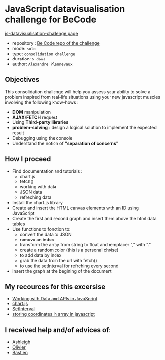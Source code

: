 # JavaScript datavisualisation challenge for BeCode

[js-datavisualisation-challenge page](https://melissa-fruit.github.io/js-datavisualisation-challenge/)

 
- repository : [Be Code repo of the challenge](https://github.com/becodeorg/BXL-Swartz-3-21/tree/master/05-Javascript/javascript-data-visualisation)
- mode: `solo`  
- type: `consolidation challenge`  
- duration: `5 days`  
- author: `Alexandre Plennevaux`  

## Objectives
This consolidation challenge will help you assess your ability to solve a problem inspired from real-life situations using your new javascript muscles involving the following know-hows :

- **DOM** manipulation
- **AJAX**/**FETCH** request
- Using **Third-party libraries**
- **problem-solving** : design a logical solution to implement the expected result
- Debugging using the console
- Understand the notion of **"separation of concerns"**

## How I proceed

* Find documentation and tutorials : 
   * chart.js 
   * fetch()
   * working with data
   * JSON data
   * refreching data
* Install the chart.js library 
* Create and insert the HTML canvas elements with an ID using JavaScript
* Create the first and second graph and insert them above the html data tables
* Use functions to fonction to:
    * convert the data to JSON
    * remove an index
    * transform the array from string to float and remplacer "," with "."
    * create a random color (this is a personal choise)
    * to add data by index
    * grab the data from the url with fetch()
    * to use the setInterval for refrching every second
* insert the graph at the begining of the document

## My recources for this excersise 

* [Working with Data and APIs in JavaScript](https://www.youtube.com/watch?v=DbcLg8nRWEg&list=PLRqwX-V7Uu6YxDKpFzf_2D84p0cyk4T7X)
* [chart.js](https://www.chartjs.org/)
* [SetInterval](https://www.w3schools.com/js/js_timing.asp)
* [storing coordinates in array in javascript](https://stackoverflow.com/questions/7030229/storing-coordinates-in-array-in-javascript)


## I received help and/of advices of:

* [Ashleigh](https://github.com/AshleighTempleton)
* [Olivier](https://github.com/OlivierPeeters73)
* [Bastien](https://github.com/loonyT)


